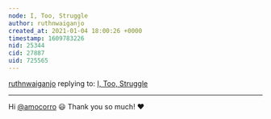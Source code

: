 ```yaml
---
node: I, Too, Struggle
author: ruthnwaiganjo
created_at: 2021-01-04 18:00:26 +0000
timestamp: 1609783226
nid: 25344
cid: 27887
uid: 725565
---
```




[ruthnwaiganjo](../profile/ruthnwaiganjo) replying to: [I, Too, Struggle](../notes/ruthnwaiganjo/12-28-2020/i-too-struggle)

----
Hi [@amocorro](/profile/amocorro) 😃 
Thank you so much! ❤️ 